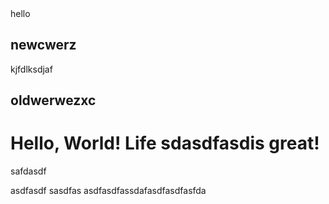 <!-- Author: Alexander Shvets (alex@githowto.com) -->
<html>
  <head>
    <link type="new atttrffd" rel="stylesheet" media="all" href="style.css" />
  <link> hello</link>
  </head>
  <body>
  <h2>newcwerz</h2>kjfdlksdjaf
  <h2>oldwerwezxc</h2>
    <h1>Hello, World! Life sdasdfasdis great!</h1>
  </body>
</html>
safdasdf

asdfasdf
sasdfas
asdfasdfassdafasdfasdfasfda